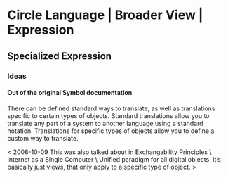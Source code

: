 ﻿Circle Language | Broader View | Expression
===========================================

Specialized Expression 
----------------------

### Ideas

#### Out of the original Symbol documentation

There can be defined standard ways to translate, as well as translations specific to certain types of objects. Standard translations allow you to translate any part of a system to another language using a standard notation. Translations for specific types of objects allow you to define a custom way to translate.

< 2008-10-09 This was also talked about in Exchangability Principles \ Internet as a Single Computer \ Unified paradigm for all digital objects. It’s basically just views, that only apply to a specific type of object. >

